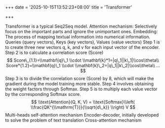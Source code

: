 +++
date = '2025-10-15T13:52:23+08:00'
title = 'Transformer'

+++

Transformer is a typical Seq2Seq model.
Attention mechanism: Selectively focus on the important parts and ignore the unimportant ones.
Embedding: The process of mapping textual information into numerical information.
Queries (query vectors), Keys (key vectors), Values (value vectors)
Step 1 is to create three new vectors q, k, and v for each input vector of the encoder.
Step 2 is to calculate a correlation score (Score)
$$
Score\_{1.1}=\\mathbf{q}\_1 \\cdot \\mathbf{k}*1=|q\_1||k\_1|\\cos\\theta\\
Score*{1.2}=\\mathbf{q}\_1 \\cdot \\mathbf{k}\_2=|q\_1||k\_2|\\cos\\theta\\
...
$$
Step 3 is to divide the correlation score (Score) by 8, which will make the gradient during the model training more stable.
Step 4 involves obtaining the weight factors through Softmax.
Step 5 is to multiply each value vector by the corresponding Softmax score.
$$
\\text{Attention}(Q, K, V) = \\text{Softmax}\\left( \\frac{QK^{\\mathrm{T}}}{\\sqrt{d\_k}} \\right) V
$$
Multi-heads self-attention mechanism
Encoder-decoder, initially developed to solve the problem of text translation
Cross-attention mechanism

